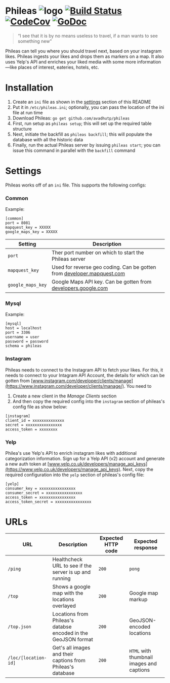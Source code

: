 # Phileas ![logo](http://i.imgur.com/7eY6CUs.png) [![Build Status](https://img.shields.io/travis/avadhutp/phileas/master.svg?style=flat)](https://travis-ci.org/avadhutp/phileas) [![CodeCov](https://img.shields.io/codecov/c/github/avadhutp/phileas.svg?style=flat)](https://codecov.io/github/avadhutp/phileas) [![GoDoc](https://godoc.org/github.com/avadhutp/phileas?status.png)](https://godoc.org/github.com/avadhutp/phileas)
 
> “I see that it is by no means useless to travel, if a man wants to see something new”

Phileas can tell you where you should travel next, based on your instagram likes. Phileas ingests your likes and drops them as markers on a map. It also uses Yelp's API and enriches your liked media with some more information—like places of interest, eateries, hotels, etc.

# Installation
1. Create an `ini` file as shown in the [settings](#settings) section of this README
2. Put it in `/etc/phileas.ini`; optionally, you can pass the location of the ini file at run time
3. Download Phileas: `go get github.com/avadhutp/phileas`
4. First, run setup as `phileas setup`; this will set up the required table structure 
5. Next, initiate the backfill as `phileas backfill`; this will populate the database with all the historic data
6. Finally, run the actual Phileas server by issuing `phileas start`; you can issue this command in parallel with the `backfill` command

# Settings
Phileas works off of an `ini` file. This supports the following configs:
### Common
Example: 
```
[common]
port = 8081
mapquest_key = XXXXX
google_maps_key = XXXXX
```
Setting | Description |
--------|-------------|
`port`  | Ther port number on which to start the Phileas server | 
`mapquest_key` | Used for reverse geo coding. Can be gotten from [developer.mapquest.com](https://developer.mapquest.com) | 
`google_maps_key` | Google Maps API key. Can be gotten from [developers.google.com](https://developers.google.com/maps/signup?hl=en) |
### Mysql
Example:
```
[mysql]
host = localhost
port = 3306
username = user
password = password
schema = phileas
```
### Instagram
Phileas needs to connect to the Instagram API to fetch your likes. For this, it needs to connect to your Intagram API Account, the details for which can be gotten from [www.instagram.com/developer/clients/manage](https://www.instagram.com/developer/clients/manage/). You need to 

1. Create a new client in the _Manage Clients_ section
2. And then copy the required config into the `instagram` section of phileas's config file as show below:
```
[instagram]
client_id = xxxxxxxxxxxxxx
secret = xxxxxxxxxxxxxxxx
access_token = xxxxxxxx
```
### Yelp
Philea's use Yelp's API to enrich instagram likes with additional categorization information. Sign up for a Yelp API (v2) account and generate a new auth token at [www.yelp.co.uk/developers/manage_api_keys](https://www.yelp.co.uk/developers/manage_api_keys). Next, copy the required configuration into the `yelp` section of phileas's config file:
```
[yelp]
consumer_key = xxxxxxxxxxxxxxxx
consumer_secret = xxxxxxxxxxxxxxxx
access_token = xxxxxxxxxxxxxxxx
access_token_secret = xxxxxxxxxxxxxxxx
```

# URLs
URL | Description | Expected HTTP code | Expected response |
----|-------------|--------------------|-------------------|
`/ping` | Healthcheck URL to see if the server is up and running | `200` | `pong` |
`/top` | Shows a google map with the locations overlayed | `200` | Google map markup |
`/top.json` | Locations from Phileas's databse encoded in the GeoJSON format | `200` | GeoJSON-encoded locations|
`/loc/[location-id]` | Get's all images and their captions from Phileas's database | `200` | `HTML` with thumbnail images and captions |